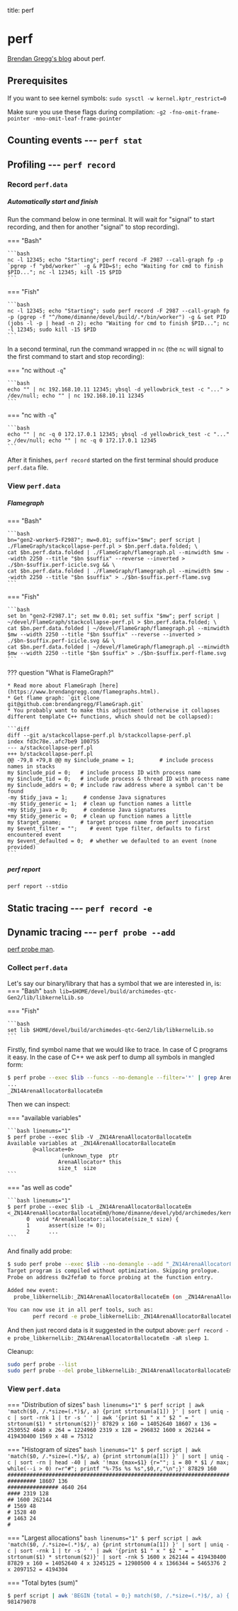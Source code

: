 title: perf

# **perf**

[Brendan Gregg's blog](https://www.brendangregg.com/perf.html) about perf.


## **Prerequisites**

If you want to see kernel symbols: `sudo sysctl -w kernel.kptr_restrict=0`

Make sure you use these flags during compilation: `-g2 -fno-omit-frame-pointer -mno-omit-leaf-frame-pointer`


## **Counting events** --- `perf stat`


## **Profiling** --- `perf record`

### Record `perf.data`

##### Automatically start and finish

Run the command below in one terminal. It will wait for "signal" to start recording, and then for another "signal" to
stop recording).

=== "Bash"

    ```bash
    nc -l 12345; echo "Starting"; perf record -F 2987 --call-graph fp -p `pgrep -f "ybd/worker"` -g & PID=$!; echo "Waiting for cmd to finish $PID..."; nc -l 12345; kill -15 $PID
    ```

=== "Fish"

    ```bash
    nc -l 12345; echo "Starting"; sudo perf record -F 2987 --call-graph fp -p (pgrep -f "^/home/dimanne/devel/build/.*/bin/worker") -g & set PID (jobs -l -p | head -n 2); echo "Waiting for cmd to finish $PID..."; nc -l 12345; sudo kill -15 $PID
    ```

In a second terminal, run the command wrapped in `nc` (the `nc` will signal to the first command to start and stop recording):

=== "nc without `-q`"

    ```bash
    echo "" | nc 192.168.10.11 12345; ybsql -d yellowbrick_test -c "..." > /dev/null; echo "" | nc 192.168.10.11 12345
    ```

=== "nc with `-q`"

    ```bash
    echo "" | nc -q 0 172.17.0.1 12345; ybsql -d yellowbrick_test -c "..." > /dev/null; echo "" | nc -q 0 172.17.0.1 12345
    ```

After it finishes, `perf record` started on the first terminal should produce `perf.data` file.


### View `perf.data`

##### Flamegraph

=== "Bash"

    ```bash
    bn="gen2-worker5-F2987"; mw=0.01; suffix="$mw"; perf script | ./FlameGraph/stackcollapse-perf.pl > $bn.perf.data.folded; \
    cat $bn.perf.data.folded | ./FlameGraph/flamegraph.pl --minwidth $mw --width 2250 --title "$bn $suffix" --reverse --inverted > ./$bn-$suffix.perf-icicle.svg && \
    cat $bn.perf.data.folded | ./FlameGraph/flamegraph.pl --minwidth $mw --width 2250 --title "$bn $suffix" > ./$bn-$suffix.perf-flame.svg
    ```

=== "Fish"

    ```bash
    set bn "gen2-F2987.1"; set mw 0.01; set suffix "$mw"; perf script | ~/devel/FlameGraph/stackcollapse-perf.pl > $bn.perf.data.folded; \
    cat $bn.perf.data.folded | ~/devel/FlameGraph/flamegraph.pl --minwidth $mw --width 2250 --title "$bn $suffix" --reverse --inverted > ./$bn-$suffix.perf-icicle.svg && \
    cat $bn.perf.data.folded | ~/devel/FlameGraph/flamegraph.pl --minwidth $mw --width 2250 --title "$bn $suffix" > ./$bn-$suffix.perf-flame.svg
    ```

??? question "What is FlameGraph?"

    * Read more about FlameGraph [here](https://www.brendangregg.com/flamegraphs.html).    
    * Get flame graph: `git clone git@github.com:brendangregg/FlameGraph.git`
    * You probably want to make this adjustment (otherwise it collapses different template C++ functions, which should not be collapsed):
    
    ```diff
    diff --git a/stackcollapse-perf.pl b/stackcollapse-perf.pl
    index fd3c78e..afc7be9 100755
    --- a/stackcollapse-perf.pl
    +++ b/stackcollapse-perf.pl
    @@ -79,8 +79,8 @@ my $include_pname = 1;        # include process names in stacks
    my $include_pid = 0;   # include process ID with process name
    my $include_tid = 0;   # include process & thread ID with process name
    my $include_addrs = 0; # include raw address where a symbol can't be found
    -my $tidy_java = 1;     # condense Java signatures
    -my $tidy_generic = 1;  # clean up function names a little
    +my $tidy_java = 0;     # condense Java signatures
    +my $tidy_generic = 0;  # clean up function names a little
    my $target_pname;      # target process name from perf invocation
    my $event_filter = "";    # event type filter, defaults to first encountered event
    my $event_defaulted = 0;  # whether we defaulted to an event (none provided)
    ```

##### perf report

`perf report --stdio`


## **Static tracing** --- `perf record -e`


## **Dynamic tracing** --- `perf probe --add`

[perf probe man](https://man7.org/linux/man-pages/man1/perf-probe.1.html).

### Collect `perf.data`

Let's say our binary/library that has a symbol that we are interested in, is:
=== "Bash"
    ```bash
    lib=$HOME/devel/build/archimedes-qtc-Gen2/lib/libkernelLib.so
    ```

=== "Fish"

    ```bash
    set lib $HOME/devel/build/archimedes-qtc-Gen2/lib/libkernelLib.so
    ```

Firstly, find symbol name that we would like to trace. In case of C programs it easy. In the case of C++ we ask perf to
dump all symbols in mangled form:
```bash linenums="1"
$ perf probe --exec $lib --funcs --no-demangle --filter='*' | grep ArenaAllocator | grep allocate
...
_ZN14ArenaAllocator8allocateEm
```

Then we can inspect:

=== "available variables"

    ```bash linenums="1"
    $ perf probe --exec $lib -V _ZN14ArenaAllocator8allocateEm
    Available variables at _ZN14ArenaAllocator8allocateEm
            @<allocate+0>
                     (unknown_type  ptr
                    ArenaAllocator* this
                    size_t  size
    ```

=== "as well as code"

    ```bash linenums="1"
    $ perf probe --exec $lib -L _ZN14ArenaAllocator8allocateEm
    <_ZN14ArenaAllocator8allocateEm@/home/dimanne/devel/ybd/archimedes/kernel/memory/ArenaAllocator.cc:0>
          0  void *ArenaAllocator::allocate(size_t size) {
          1      assert(size != 0);
          2      ...
    ```

And finally add probe:
```bash linenums="1"
$ sudo perf probe --exec $lib --no-demangle --add "_ZN14ArenaAllocator8allocateEm size"
Target program is compiled without optimization. Skipping prologue.
Probe on address 0x2fefa0 to force probing at the function entry.

Added new event:
  probe_libkernelLib:_ZN14ArenaAllocator8allocateEm (on _ZN14ArenaAllocator8allocateEm in /home/dimanne/devel/build/archimedes-qtc-Gen2/lib/libkernelLib.so with size)

You can now use it in all perf tools, such as:
        perf record -e probe_libkernelLib:_ZN14ArenaAllocator8allocateEm -aR sleep 1
```

And then just record data is it suggested in the output above: `perf record -e probe_libkernelLib:_ZN14ArenaAllocator8allocateEm -aR sleep 1`.

Cleanup:
```bash
sudo perf probe --list
sudo perf probe --del probe_libkernelLib:_ZN14ArenaAllocator8allocateEm
```


### View `perf.data`

=== "Distribution of sizes"
    ```bash linenums="1"
    $ perf script | awk 'match($0, /.*size=(.*)$/, a) {print strtonum(a[1]) }' | sort | uniq -c | sort -rnk 1 | tr -s ' ' | awk '{print $1 " x " $2 " = " strtonum($1) * strtonum($2)}'
    87829 x 160 = 14052640
    18607 x 136 = 2530552
    4640 x 264 = 1224960
    2319 x 128 = 296832
    1600 x 262144 = 419430400
    1569 x 48 = 75312
    ```

=== "Histogram of sizes"
    ```bash linenums="1"
    $ perf script | awk 'match($0, /.*size=(.*)$/, a) {print strtonum(a[1]) }' | sort | uniq -c | sort -rn | head -40 | awk '!max {max=$1} {r=""; i = 80 * $1 / max; while(--i > 0) r=r"#"; printf "%-75s %s %s",$0,r,"\n";}'
    87829 160                                                                 ###############################################################################
    18607 136                                                                 ################
     4640 264                                                                 ####
     2319 128                                                                 ##
     1600 262144                                                              #
     1569 48                                                                  #
     1528 40                                                                  #
     1463 24                                                                  #
    ```

=== "Largest allocations"
    ```bash linenums="1"
    $ perf script | awk 'match($0, /.*size=(.*)$/, a) {print strtonum(a[1]) }' | sort | uniq -c | sort -rnk 1 | tr -s ' ' | awk '{print $1 " x " $2 " = " strtonum($1) * strtonum($2)}' | sort -rnk 5
    1600 x 262144 = 419430400
    87829 x 160 = 14052640
    4 x 3245125 = 12980500
    4 x 1366344 = 5465376
    2 x 2097152 = 4194304
    ```

=== "Total bytes (sum)"
   ```bash linenums="1"
   $ perf script | awk 'BEGIN {total = 0;} match($0, /.*size=(.*)$/, a) { total += strtonum(a[1]); } END {print total}'
   981479078
   ```
